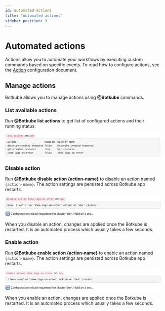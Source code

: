 ```yaml
---
id: automated-actions
title: "Automated actions"
sidebar_position: 3
---
```


# Automated actions

Actions allow you to automate your workflows by executing custom commands based on specific events. To read how to configure actions, see the [Action](../configuration/action.md) configuration document.

## Manage actions

Botkube allows you to manage actions using **@Botkube** commands.

### List available actions

Run **@Botkube list actions** to get list of configured actions and their running status:

![List available actions](./assets/list-actions.png)

### Disable action

Run **@Botkube disable action {action-name}** to disable an action named `{action-name}`. The action settings are persisted across Botkube app restarts.

![Disable action](./assets/disable-action.png)

When you disable an action, changes are applied once the Botkube is restarted. It is an automated process which usually takes a few seconds.

### Enable action

Run **@Botkube enable action {action-name}** to enable an action named `{action-name}`. The action settings are persisted across Botkube app restarts.

![Enable action](./assets/enable-action.png)

When you enable an action, changes are applied once the Botkube is restarted. It is an automated process which usually takes a few seconds.
